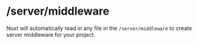 # /server/middleware

Nuxt will automatically read in any file in the `/server/middleware` to create server middleware for your project.
